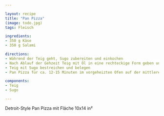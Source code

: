 ```yaml
---

layout: recipe
title: "Pan Pizza"
(image: todo.jpg)
tags: Fleisch

ingredients:
- 350 g Käse 
- 350 g Salami

directions:
- Während der Teig geht, Sugo zubereiten und einkochen
- Nach Ablauf der Gehzeit Teig mit Öl in eine rechteckige Form geben und verteilen, weitere 30 Minuten ruhen lassen
- Teig mit Sugo bestreichen und belegen
- Pan Pizza für ca. 12-15 Minuten im vorgeheizten Ofen auf der mittleren Schiene bei 290 °C backen

components:
- Teig
- Sugo

---
```


Detroit-Style Pan Pizza mit Fläche 10x14 in²
